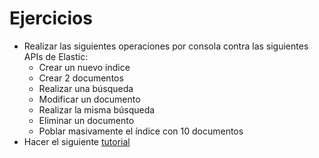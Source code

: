# Ejercicios

- Realizar las siguientes operaciones por consola contra las siguientes APIs de Elastic:
  - Crear un nuevo índice
  - Crear 2 documentos
  - Realizar una búsqueda
  - Modificar un documento
  - Realizar la misma búsqueda
  - Eliminar un documento
  - Poblar masivamente el índice con 10 documentos
- Hacer el siguiente [tutorial](https://www.elastic.co/guide/en/kibana/current/reverse-geocoding-tutorial.html)